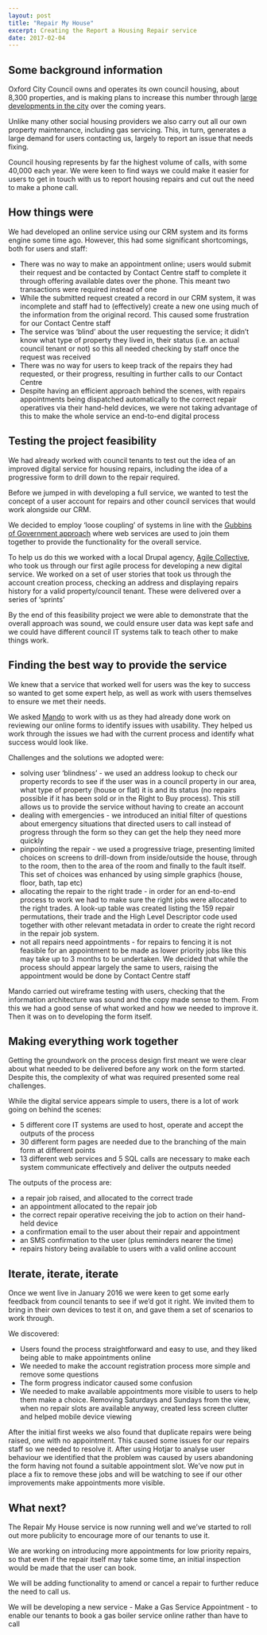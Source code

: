 ```yaml
---
layout: post
title: "Repair My House"
excerpt: Creating the Report a Housing Repair service
date: 2017-02-04
---
```



## Some background information

Oxford City Council owns and operates its own council housing, about 8,300 properties, and is making plans to increase this number through [large developments in the city](https://www.oxford.gov.uk/info/20105/council_housing/309/new_council_homes_being_built) over the coming years.
 
Unlike many other social housing providers we also carry out all our own property maintenance, including gas servicing. This, in turn, generates a large demand for users contacting us, largely to report an issue that needs fixing.
 
Council housing represents by far the highest volume of calls, with some 40,000 each year. We were keen to find ways we could make it easier for users to get in touch with us to report housing repairs and cut out the need to make a phone call.
 

## How things were 

We had developed an online service using our CRM system and its forms engine some time ago. However, this had some significant shortcomings, both for users and staff:

- There was no way to make an appointment online; users would submit their request and be contacted by Contact Centre staff to complete it through offering available dates over the phone. This meant two transactions were required instead of one
- While the submitted request created a record in our CRM system, it was incomplete and staff had to (effectively) create a new one using much of the information from the original record. This caused some frustration for our Contact Centre staff
- The service was ‘blind’ about the user requesting the service; it didn’t know what type of property they lived in, their status (i.e. an actual council tenant or not) so this all needed checking by staff once the request was received
- There was no way for users to keep track of the repairs they had requested, or their progress, resulting in further calls to our Contact Centre
- Despite having an efficient approach behind the scenes, with repairs appointments being dispatched automatically to the correct repair operatives via their hand-held devices, we were not taking advantage of this to make the whole service an end-to-end digital process 

 
## Testing the project feasibility

We had already worked with council tenants to test out the idea of an improved digital service for housing repairs, including the idea of a progressive form to drill down to the repair required. 

Before we jumped in with developing a full service, we wanted to test the concept of a user account for repairs and other council services that would work alongside our CRM.

We decided to employ ‘loose coupling’ of systems in line with the [Gubbins of Government approach](https://www.youtube.com/watch?v=02__3UTqXmU) where web services are used to join them together to provide the functionality for the overall service.

To help us do this we worked with a local Drupal agency, [Agile Collective](https://agile.coop/), who took us through our first agile process for developing a new digital service.  We worked on a set of user stories that took us through the account creation process, checking an address and displaying repairs history for a valid property/council tenant. These were delivered over a series of ‘sprints’ 

By the end of this feasibility project we were able to demonstrate that the overall approach was sound, we could ensure user data was kept safe and we could have different council IT systems talk to teach other to make things work.  


## Finding the best way to provide the service

We knew that a service that worked well for users was the key to success so wanted to get some expert help, as well as work with users themselves to ensure we met their needs.

We asked [Mando](http://www.mando.agency/) to work with us as they had already done work on reviewing our online forms to identify issues with usability. They helped us work through the issues we had with the current process and identify what success would look like.

Challenges and the solutions we adopted were:

- solving user ‘blindness’ - we used an address lookup to check our property records to see if the user was in a council property in our area, what type of property (house or flat) it is and its status (no repairs possible if it has been sold or in the Right to Buy process). This still allows us to provide the service without having to create an account
- dealing with emergencies - we introduced an initial filter of questions about emergency situations that directed users to call instead of progress through the form so they can get the help they need more quickly
- pinpointing the repair - we used a progressive triage, presenting limited choices on screens to drill-down from inside/outside the house, through to the room, then to the area of the room and finally to the fault itself. This set of choices was enhanced by using simple graphics (house, floor, bath, tap etc)
- allocating the repair to the right trade - in order for an end-to-end process to work we had to make sure the right jobs were allocated to the right trades. A look-up table was created listing the 159 repair permutations, their trade and the High Level Descriptor code used together with other relevant metadata in order to create the right record in the repair job system.
- not all repairs need appointments - for repairs to fencing it is not feasible for an appointment to be made as lower priority jobs like this may take up to 3 months to be undertaken. We decided that while the process should appear largely the same to users, raising the appointment would be done by Contact Centre staff  

Mando carried out wireframe testing with users, checking that the information architecture was sound and the copy made sense to them. From this we had a good sense of what worked and how we needed to improve it. Then it was on to developing the form itself.


## Making everything work together

Getting the groundwork on the process design first meant we were clear about what needed to be delivered before any work on the form started. Despite this, the complexity of what was required presented some real challenges. 

While the digital service appears simple to users, there is a lot of work going on behind the scenes:

- 5 different core IT systems are used to host, operate and accept the outputs of the process
- 30 different form pages are needed due to the branching of the main form at different points
- 13 different web services and 5 SQL calls are necessary to make each system communicate effectively and deliver the outputs needed

The outputs of the process are:

- a repair job raised, and allocated to the correct trade
- an appointment allocated to the repair job
- the correct repair operative receiving the job to action on their hand-held device
- a confirmation email to the user about their repair and appointment 
- an SMS confirmation to the user (plus reminders nearer the time)
- repairs history being available to users with a valid online account


## Iterate, iterate, iterate

Once we went live in January 2016 we were keen to get some early feedback from council tenants to see if we’d got it right. We invited them to bring in their own devices to test it on, and gave them a set of scenarios to work through.

We discovered:

- Users found the process straightforward and easy to use, and they liked being able to make appointments online
- We needed to make the account registration process more simple and remove some questions
- The form progress indicator caused some confusion 
- We needed to make available appointments more visible to users to help them make a choice. Removing Saturdays and Sundays from the view, when no repair slots are available anyway, created less screen clutter and helped mobile device viewing

After the initial first weeks we also found that duplicate repairs were being raised, one with no appointment. This caused some issues for our repairs staff so we needed to resolve it. After using Hotjar to analyse user behaviour we identified that the problem was caused by users abandoning the form having not found a suitable appointment slot. We’ve now put in place a fix to remove these jobs and will be watching to see if our other improvements make appointments more visible.


## What next?

The Repair My House service is now running well and we’ve started to roll out more publicity to encourage more of our tenants to use it.

We are working on introducing more appointments for low priority repairs, so that even if the repair itself may take some time, an initial inspection would be made that the user can book.

We will be adding functionality to amend or cancel a repair to further reduce the need to call us.

We will be developing a new service - Make a Gas Service Appointment - to enable our tenants to book a gas boiler service online rather than have to call

